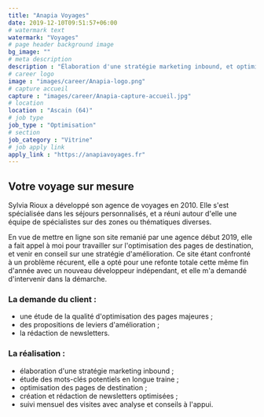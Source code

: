 ```yaml
---
title: "Anapia Voyages"
date: 2019-12-10T09:51:57+06:00
# watermark text
watermark: "Voyages"
# page header background image
bg_image: ""
# meta description
description : "Élaboration d'une stratégie marketing inbound, et optimisation des pages de destination."
# career logo
image : "images/career/Anapia-logo.png"
# capture accueil
capture : "images/career/Anapia-capture-accueil.jpg"
# location
location : "Ascain (64)"
# job type
job_type : "Optimisation"
# section
job_category : "Vitrine"
# job apply link
apply_link : "https://anapiavoyages.fr"
---
```



## Votre voyage sur mesure

Sylvia Rioux a développé son agence de voyages en 2010. Elle s'est spécialisée dans les séjours personnalisés, et a réuni autour d'elle une équipe de spécialistes sur des zones ou thématiques diverses.
  

En vue de mettre en ligne son site remanié par une agence début 2019, elle a fait appel à moi pour travailler sur l'optimisation des pages de destination, et venir en conseil sur une stratégie d'amélioration. Ce site étant confronté à un problème récurent, elle a opté pour une refonte totale cette même fin d'année avec un nouveau développeur indépendant, et elle m'a demandé d'intervenir dans la démarche. 

### La demande du client :

* une étude de la qualité d'optimisation des pages majeures ; 
* des propositions de leviers d'amélioration ;
* la rédaction de newsletters.


### La réalisation :

* élaboration d'une stratégie marketing inbound ;
* étude des mots-clés potentiels en longue traine ;
* optimisation des pages de destination ;
* création et rédaction de newsletters optimisées ;
* suivi mensuel des visites avec analyse et conseils à l'appui.